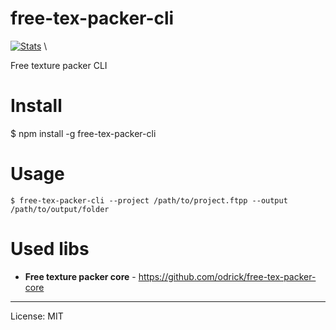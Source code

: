 # free-tex-packer-cli

[![Stats](https://nodei.co/npm/free-tex-packer-cli.png?downloads=true&stars=true)](https://www.npmjs.com/package/free-tex-packer-cli) \

Free texture packer CLI 

# Install
   
$ npm install -g free-tex-packer-cli
   
# Usage
```
$ free-tex-packer-cli --project /path/to/project.ftpp --output /path/to/output/folder
```

# Used libs

* **Free texture packer core** - https://github.com/odrick/free-tex-packer-core

---
License: MIT
